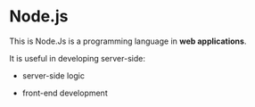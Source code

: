 # Node.js

This is Node.Js is a programming language in **web applications**.







It is useful in developing server-side:



* server-side logic



* front-end development